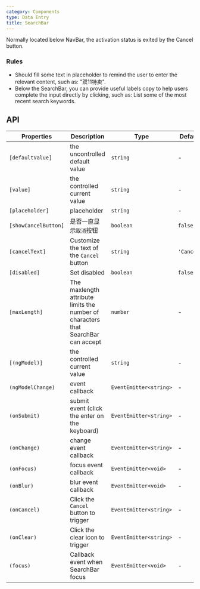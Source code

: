```yaml
---
category: Components
type: Data Entry
title: SearchBar
---
```


Normally located below NavBar, the activation status is exited by the Cancel button.

### Rules

- Should fill some text in placeholder to remind the user to enter the relevant content, such as: "双11特卖".
- Below the SearchBar, you can provide useful labels copy to help users complete the input directly by clicking, such as: List some of the most recent search keywords.

## API

| Properties | Description | Type | Default |
|-----------|------------|------|--------|
| `[defaultValue]` | the uncontrolled default value | `string` | - |
| `[value]` | the controlled current value | `string` | - |
| `[placeholder]` | placeholder | `string` | - |
| `[showCancelButton]` | 是否一直显示`取消`按钮 | `boolean` | `false` |
| `[cancelText]` | Customize the text of the `Cancel` button | `string` | `'Cancel'` |
| `[disabled]` | Set disabled | `boolean` | `false` |
| `[maxLength]` | The maxlength attribute limits the number of characters that SearchBar can accept | `number` | - |
| `[(ngModel)]` | the controlled current value | `string`| - |
| `(ngModelChange)` | event callback | `EventEmitter<string>` | - |
| `(onSubmit)` | submit event (click the enter on the keyboard) | `EventEmitter<string>` | - |
| `(onChange)` | change event callback | `EventEmitter<string>` |- |
| `(onFocus)` | focus event callback | `EventEmitter<void>` | - |
| `(onBlur)` | blur event callback | `EventEmitter<void>` | - |
| `(onCancel)` | Click the `Cancel` button to trigger | `EventEmitter<string>` | - |
| `(onClear)` | Click the clear icon to trigger | `EventEmitter<string>` | - |
| `(focus)` | Callback event when SearchBar focus | `EventEmitter<void>` | - |
